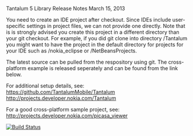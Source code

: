 Tantalum 5 Library Release Notes
March 15, 2013

You need to create an IDE project after checkout. Since IDEs include user-specific
settings in project files, we can not provide one directly. Note that is is strongly
advised you create this project in a different directory than your git checkout.
For example, if you did git clone into directory <myhomedir>/Tantalum you might want
to have the project in the default directory for projects for your IDE such as 
<myhomedir>/nokia_eclipse or <myhomedir>/NetBeansProjects.

The latest source can be pulled from the respository using git. The
cross-platform example is released seperately and can be found from the link below.

For additional setup details, see:
   https://github.com/TantalumMobile/Tantalum
   http://projects.developer.nokia.com/Tantalum

For a good cross-platform sample project, see:
   http://projects.developer.nokia.com/picasa_viewer

[![Build Status](https://travis-ci.org/TantalumMobile/Tantalum.png)](https://travis-ci.org/TantalumMobile/Tantalum)



